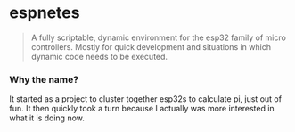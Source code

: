 # espnetes

> A fully scriptable, dynamic environment for the esp32 family of micro controllers.
> Mostly for quick development and situations in which dynamic code needs to be executed.

### Why the name?

It started as a project to cluster together esp32s to calculate pi, just out of fun.
It then quickly took a turn because I actually was more interested in what it is doing now.
